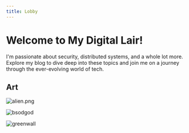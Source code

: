 ```yaml
---
title: Lobby
---
```


# Welcome to My Digital Lair!
I'm passionate about security, distributed systems, and a whole lot more. Explore my blog to dive deep into these topics and join me on a journey through the ever-evolving world of tech.


## Art 

![alien.png](https://kickeddroid.github.io/Assets/alien.png)

![bsodgod](https://kickeddroid.github.io/Assets/BSODGODD.png)

![greenwall](https://kickeddroid.github.io/Assets/green-tv.png)

